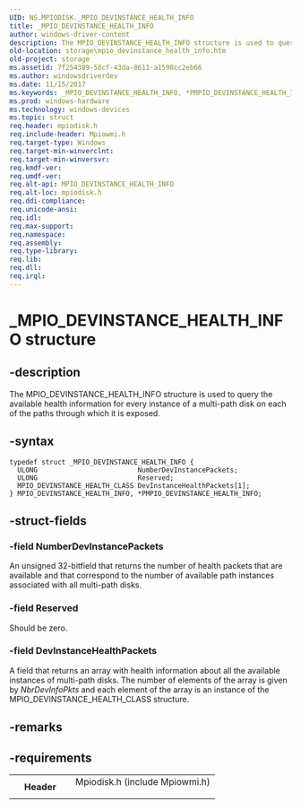 ```yaml
---
UID: NS.MPIODISK._MPIO_DEVINSTANCE_HEALTH_INFO
title: _MPIO_DEVINSTANCE_HEALTH_INFO
author: windows-driver-content
description: The MPIO_DEVINSTANCE_HEALTH_INFO structure is used to query the available health information for every instance of a multi-path disk on each of the paths through which it is exposed.
old-location: storage\mpio_devinstance_health_info.htm
old-project: storage
ms.assetid: 7f254389-58cf-43da-8611-a1598cc2eb66
ms.author: windowsdriverdev
ms.date: 11/15/2017
ms.keywords: _MPIO_DEVINSTANCE_HEALTH_INFO, *PMPIO_DEVINSTANCE_HEALTH_INFO, MPIO_DEVINSTANCE_HEALTH_INFO
ms.prod: windows-hardware
ms.technology: windows-devices
ms.topic: struct
req.header: mpiodisk.h
req.include-header: Mpiowmi.h
req.target-type: Windows
req.target-min-winverclnt: 
req.target-min-winversvr: 
req.kmdf-ver: 
req.umdf-ver: 
req.alt-api: MPIO_DEVINSTANCE_HEALTH_INFO
req.alt-loc: mpiodisk.h
req.ddi-compliance: 
req.unicode-ansi: 
req.idl: 
req.max-support: 
req.namespace: 
req.assembly: 
req.type-library: 
req.lib: 
req.dll: 
req.irql: 
---
```


# _MPIO_DEVINSTANCE_HEALTH_INFO structure



## -description
The MPIO_DEVINSTANCE_HEALTH_INFO structure is used to query the available health information for every instance of a multi-path disk on each of the paths through which it is exposed.


## -syntax

````
typedef struct _MPIO_DEVINSTANCE_HEALTH_INFO {
  ULONG                         NumberDevInstancePackets;
  ULONG                         Reserved;
  MPIO_DEVINSTANCE_HEALTH_CLASS DevInstanceHealthPackets[1];
} MPIO_DEVINSTANCE_HEALTH_INFO, *PMPIO_DEVINSTANCE_HEALTH_INFO;
````


## -struct-fields

### -field NumberDevInstancePackets

An unsigned 32-bitfield that returns the number of health packets that are available and that correspond to the number of available path instances associated with all multi-path disks.

### -field Reserved

Should be zero.

### -field DevInstanceHealthPackets

A field that returns an array with health information about all the available instances of multi-path disks. The number of elements of the array is given by <i>NbrDevInfoPkts</i> and each element of the array is an instance of the MPIO_DEVINSTANCE_HEALTH_CLASS structure.

## -remarks


## -requirements
<table>
<tr>
<th width="30%">
Header
</th>
<td width="70%">
<dl>
<dt>Mpiodisk.h (include Mpiowmi.h)</dt>
</dl>
</td>
</tr>
</table>